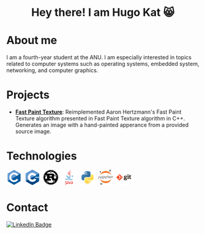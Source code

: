 <!-- 
This README was heavily inspired by Nida Khan's blog: https://www.sitepoint.com/github-profile-readme/
-->

<h1 align="center"> Hey there! I am Hugo Kat 😸

# About me
I am a fourth-year student at the ANU. I am especially interested in topics related to computer systems such as operating systems, embedded system, networking, and computer graphics. 

# Projects
- **[Fast Paint Texture](https://github.com/hkattt/fast-paint-texture)**: Reimplemented Aaron Hertzmann's Fast Paint Texture algorithm presented in Fast Paint Texture algorithm in C++. Generates an image with a hand-painted apperance from a provided source image.  

# Technologies
<div>
  <img src="https://github.com/devicons/devicon/blob/master/icons/c/c-original.svg" title="C" alt="C" width="40" height="40"/>&nbsp;
  <img src="https://github.com/devicons/devicon/blob/master/icons/cplusplus/cplusplus-original.svg" title="C++" alt="C++" width="40" height="40"/>&nbsp;
  <img src="https://github.com/devicons/devicon/blob/master/icons/rust/rust-original.svg" title="Rust" alt="Rust" width="40" height="40"/>&nbsp;
  <img src="https://github.com/devicons/devicon/blob/master/icons/java/java-original-wordmark.svg" title="Java" alt="Java" width="40" height="40"/>&nbsp;
  <img src="https://github.com/devicons/devicon/blob/master/icons/python/python-original.svg" title="Python" alt="Python" width="40" height="40"/>&nbsp;
  <img src="https://github.com/devicons/devicon/blob/master/icons/jupyter/jupyter-original-wordmark.svg" title="Jupyter" alt="Jupyter" width="40" height="40"/>&nbsp;
  <img src="https://github.com/devicons/devicon/blob/master/icons/git/git-original-wordmark.svg" title="Git" alt="Git" width="40" height="40"/>&nbsp;
</div>

# Contact
<a href="https://www.linkedin.com/in/hugo-kat-294602243/">
  <img src="https://img.shields.io/badge/LinkedIn-blue?style=for-the-badge&logo=linkedin&logoColor=white" alt="LinkedIn Badge"/>
</a>

<!--
**hkattt/hkattt** is a ✨ _special_ ✨ repository because its `README.md` (this file) appears on your GitHub profile.

Here are some ideas to get you started:

- 🔭 I’m currently working on ...
- 🌱 I’m currently learning ...
- 👯 I’m looking to collaborate on ...
- 🤔 I’m looking for help with ...
- 💬 Ask me about ...
- 📫 How to reach me: ...
- 😄 Pronouns: ...
- ⚡ Fun fact: ...
-->
